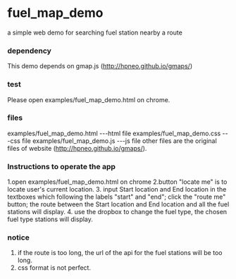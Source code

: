 # fuel_map_demo
a simple web demo for searching fuel station nearby a route

### dependency
This demo depends on gmap.js (http://hpneo.github.io/gmaps/)

### test
Please open examples/fuel_map_demo.html on chrome.

### files
examples/fuel_map_demo.html ---html file
examples/fuel_map_demo.css  ---css file
examples/fuel_map_demo.js   ---js file
other files are the original files of website (http://hpneo.github.io/gmaps/).

### Instructions to operate the app
1.open examples/fuel_map_demo.html on chrome
2.button "locate me" is to locate user's current location.
3.
 input Start location and End location in the textboxes which following the labels "start" and "end";
 click the "route me" button;
 the route between the Start location and End location and all the fuel stations will display.
4. use the dropbox to change the fuel type, the chosen fuel type stations will display.

### notice
1. if the route is too long, the url of the api for the fuel stations will be too long.
2. css format is not perfect.

